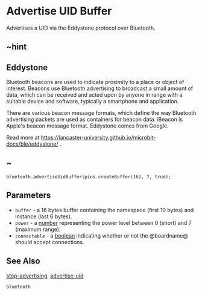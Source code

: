 # Advertise UID Buffer

Advertises a UID via the Eddystone protocol over Bluetooth.

## ~hint

## Eddystone

Bluetooth beacons are used to indicate proximity to a place or object of interest. Beacons use Bluetooth advertising to broadcast a small amount of data, which can be received and acted upon by anyone in range with a suitable device and software, typically a smartphone and application.

There are various beacon message formats, which define the way Bluetooth advertising packets are used as containers for beacon data. iBeacon is Apple's beacon message format. Eddystone comes from Google.

Read more at https://lancaster-university.github.io/microbit-docs/ble/eddystone/ .

## ~

```sig
bluetooth.advertiseUidBuffer(pins.createBuffer(16), 7, true);
```

## Parameters

* `buffer` - a 16 bytes buffer containing the namespace (first 10 bytes) and instance (last 6 bytes).
* `power` - a [number](/types/number) representing the power level between 0 (short) and 7 (maximum range).
* `connectable` - a [boolean](/blocks/logic/boolean) indicating whether or not the @boardname@ should accept connections. 

## See Also

[stop-advertising](/reference/bluetooth/stop-advertising), [advertise-uid](/reference/bluetooth/advertise-uid)

```package
bluetooth
```
